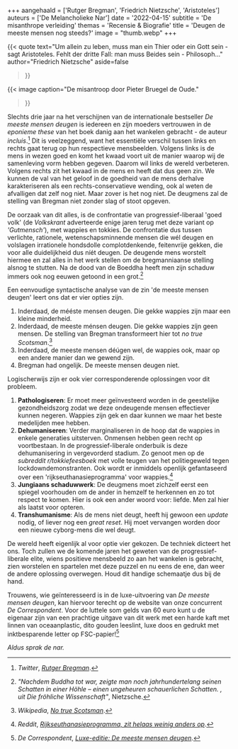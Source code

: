 +++
aangehaald = ['Rutger Bregman', 'Friedrich Nietzsche', 'Aristoteles']
auteurs = ['De Melancholieke Nar']
date = '2022-04-15'
subtitle = 'De misanthrope verleiding'
themas = 'Recensie & Biografie'
title = 'Deugen de meeste mensen nog steeds?'
image = "thumb.webp"
+++

{{< quote
	text="Um allein zu leben, muss man ein Thier oder ein Gott sein - sagt Aristoteles. Fehlt der dritte Fall: man muss Beides sein - Philosoph…"
	author="Friedrich Nietzsche"
	aside=false
>}}

{{< image
	caption="De misantroop door Pieter Bruegel de Oude."
>}}

Slechts drie jaar na het verschijnen van de internationale bestseller _De meeste mensen deugen_ is iedereen en zijn moeders vertrouwen in de _eponieme these_ van het boek danig aan het wankelen gebracht - de auteur _incluis_.[^1] Dit is veelzeggend, want het essentiële verschil tussen links en rechts gaat terug op hun respectieve mensbeelden. Volgens links is de mens in wezen goed en komt het kwaad voort uit de manier waarop wij de samenleving vorm hebben gegeven. Daarom wil links de wereld verbeteren. Volgens rechts zit het kwaad in de mens en heeft dat dus geen zin. We kunnen de val van het geloof in de goedheid van de mens derhalve karakteriseren als een rechts-conservatieve wending, ook al weten de afvalligen dat zelf nog niet. Maar zover is het nog niet. De deugmens zal de stelling van Bregman niet zonder slag of stoot opgeven. 

De oorzaak van dit alles, is de confrontatie van progressief-liberaal 'goed volk' (de _Volkskrant_ adverteerde enige jaren terug met deze variant op _'Gutmensch'_), met wappies en tokkies. De confrontatie dus tussen verlichte, rationele, wetenschapsminnende mensen die wél deugen en volslagen irrationele hondsdolle complotdenkende, feitenvrije gekken, die voor alle duidelijkheid dus níét deugen. De deugende mens worstelt hiermee en zal alles in het werk  stellen om de bregmanniaanse stelling alsnog te stutten. Na de dood van de Boeddha heeft men zijn schaduw immers ook nog eeuwen getoond in een grot.[^2]  

Een eenvoudige syntactische analyse van de zin 'de meeste mensen deugen' leert ons dat er vier opties zijn.

1. Inderdaad, de mééste mensen deugen. Die gekke wappies zijn maar een kleine minderheid.
2. Inderdaad, de meeste ménsen deugen. Die gekke wappies zíjn geen mensen. De stelling van Bregman transformeert hier tot _no true Scotsman_.[^3]
3. Inderdaad, de meeste mensen déúgen wel, de wappies ook, maar op een andere manier dan we gewend zijn.
4. Bregman had ongelijk. De meeste mensen deugen niet.

Logischerwijs zijn er ook vier corresponderende oplossingen voor dit probleem.

1. **Pathologiseren**: Er moet meer geïnvesteerd worden in de geestelijke gezondheidszorg zodat we deze ondeugende mensen effectiever kunnen negeren. Wappies zijn gek en daar kunnen we maar het beste medelijden mee hebben.
2. **Dehumaniseren**: Verder marginaliseren in de hoop dat de wappies in enkele generaties uitsterven. Onmensen hebben geen recht op voortbestaan. In de progressief-liberale onderbuik is deze dehumanisering in vergevorderd stadium. Zo genoot men op de _subreddit_ _r/tokkiefeesboek_ met volle teugen van het politiegeweld tegen lockdowndemonstranten. Ook wordt er inmiddels openlijk gefantaseerd over een 'rijkseuthanasieprogramma' voor wappies.[^4]
3. **Jungiaans schaduwwerk**: De deugmens moet zichzelf eerst een spiegel voorhouden om de ander in hemzelf te herkennen en zo tot respect te komen. Hier is ook een ander woord voor: liefde. Men zal hier als laatst voor opteren.
4. **Transhumanisme**: Als de mens niet deugt, heeft hij gewoon een _update_ nodig, of liever nog een _great reset_. Hij moet vervangen worden door een nieuwe cyborg-mens die wel deugt.

De wereld heeft eigenlijk al voor optie vier gekozen. De techniek dicteert het ons. Toch zullen we de komende jaren het geweten van de progressief-liberale elite, wiens positieve mensbeeld zo aan het wankelen is gebracht, zien worstelen en spartelen met deze puzzel en nu eens de ene, dan weer de andere oplossing overwegen. Houd dit handige schemaatje dus bij de hand.

Trouwens, wie geïnteresseerd is in de luxe-uitvoering van _De meeste mensen deugen_, kan hiervoor terecht op de website van onze concurrent _De Correspondent_. Voor de luttele som gelds van 60 euro kunt u de eigenaar zijn van een prachtige uitgave van dit werk met een harde kaft met linnen van oceaanplastic, dito gouden leeslint, luxe doos en gedrukt met inktbesparende letter op FSC-papier![^5]

_Aldus sprak de nar._


[^1]: _Twitter_, _[Rutger Bregman](https://twitter.com/rcbregman/status/1498673316315467795)_.
[^2]: _"Nachdem Buddha tot war, zeigte man noch jahrhundertelang seinen Schatten in einer Höhle – einen ungeheuren schauerlichen Schatten. , uit Die fröhliche Wissenschaft"_, Nietzsche.
[^3]: _Wikipedia_, _[No true Scotsman](https://en.wikipedia.org/wiki/No_true_Scotsman)_.
[^4]: _Reddit_, _[Rijkseuthanasieprogramma, zit helaas weinig anders op](https://www.reddit.com/r/tokkiefeesboek/comments/t160pl/grappig_die_tokkies_maar_hoe_verder/hye1b08/)_.
[^5]: _De Correspondent_, _[Luxe-editie: De meeste mensen deugen](https://kiosk.decorrespondent.nl/products/luxe-editie-de-meeste-mensen-deugen-rutger-bregman)_.

